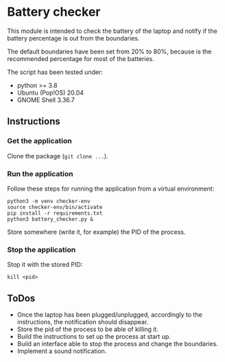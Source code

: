 # Battery checker
This module is intended to check the battery of the laptop and notify if the
battery percentage is out from the boundaries.

The default boundaries have been set from 20% to 80%, because is the
recommended percentage for most of the batteries.

The script has been tested under:
- python >= 3.8
- Ubuntu (Pop!OS) 20.04
- GNOME Shell 3.36.7
## Instructions

### Get the application
Clone the package (`git clone ...`).

### Run the application
Follow these steps for running the application from a virtual environment:
```shell
python3 -m venv checker-env
source checker-env/bin/activate
pip install -r requirements.txt
python3 battery_checker.py &
```
Store somewhere (write it, for example) the PID of the process.

### Stop the application
Stop it with the stored PID:
```shell
kill <pid>
```

## ToDos
- Once the laptop has been plugged/unplugged, accordingly to the
  instructions, the notification should disappear.
- Store the pid of the process to be able of killing it.
- Build the instructions to set up the process at start up.
- Build an interface able to stop the process and change the boundaries.
- Implement a sound notification.
